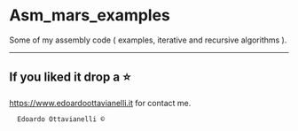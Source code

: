 # Asm_mars_examples
Some of my assembly code ( examples, iterative and recursive algorithms ).

--------------------------
If you liked it drop a :star:
--------------------------

https://www.edoardoottavianelli.it for contact me.


      Edoardo Ottavianelli ©
